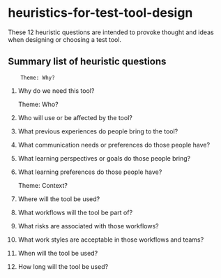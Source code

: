 # heuristics-for-test-tool-design

These 12 heuristic questions are intended to provoke thought and ideas when designing or choosing a test tool.

## Summary list of heuristic questions

        Theme: Why?
1. Why do we need this tool?

      Theme: Who?
2. Who will use or be affected by the tool?
3. What previous experiences do people bring to the tool?
4. What communication needs or preferences do those people have?
5. What learning perspectives or goals do those people bring?
6. What learning preferences do those people have?

      Theme: Context?
7. Where will the tool be used?
8. What workflows will the tool be part of?
9. What risks are associated with those workflows?
10. What work styles are acceptable in those workflows and teams?
11. When will the tool be used?
12. How long will the tool be used?


